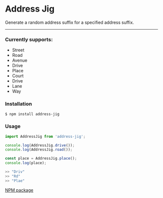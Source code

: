# Address Jig

Generate a random address suffix for a specified address suffix.

---

### Currently supports:

- Street
- Road
- Avenue
- Drive
- Place
- Court
- Drive
- Lane
- Way

### Installation

```sh
$ npm install address-jig
```

### Usage

```js
import AddressJig from 'address-jig';

console.log(AddressJig.drive());
console.log(AddressJig.road());

const place = AddressJig.place();
console.log(place);

>> "Driv"
>> "Rd"
>> "Plae"
```

[NPM package](https://www.npmjs.com/package/address-jig)
